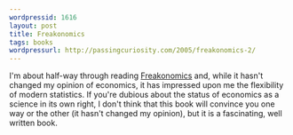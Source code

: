 ```yaml
---
wordpressid: 1616
layout: post
title: Freakonomics
tags: books
wordpressurl: http://passingcuriosity.com/2005/freakonomics-2/
---
```


I'm about half-way through reading <a
href="http://www.freakonomics.com/">Freakonomics</a> and, while it hasn't
changed my opinion of economics, it has impressed upon me the flexibility of
modern statistics. If you're dubious about the status of economics as a science
in its own right, I don't think that this book will convince you one way or the
other (it hasn't changed my opinion), but it is a fascinating, well written
book.
